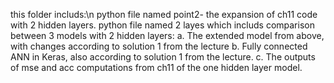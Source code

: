 this folder includs:\n
python file named point2- the expansion of ch11 code with 2 hidden layers.
python file named 2 layes which includs comparison between 3 models with 2 hidden layers:
a. The extended model from above, with changes according to solution 1 from the lecture
b. Fully connected ANN in Keras, also according to solution 1 from the lecture.
c. The outputs of mse and acc computations from ch11 of the one hidden layer model.
